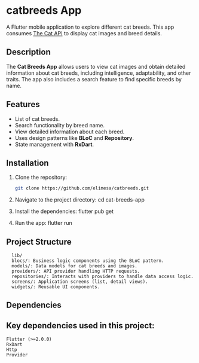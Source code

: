 # catbreeds App

A Flutter mobile application to explore different cat breeds. This app consumes [The Cat API](https://thecatapi.com) to display cat images and breed details.

## Description

The **Cat Breeds App** allows users to view cat images and obtain detailed information about cat breeds, including intelligence, adaptability, and other traits. The app also includes a search feature to find specific breeds by name.

## Features

- List of cat breeds.
- Search functionality by breed name.
- View detailed information about each breed.
- Uses design patterns like **BLoC** and **Repository**.
- State management with **RxDart**.

## Installation

1. Clone the repository:

   ```bash
   git clone https://github.com/elimesa/catbreeds.git

2. Navigate to the project directory:
   cd cat-breeds-app

3. Install the dependencies:
   flutter pub get
4. Run the app:
   flutter run

## Project Structure
      lib/
      blocs/: Business logic components using the BLoC pattern.
      models/: Data models for cat breeds and images.
      providers/: API provider handling HTTP requests.
      repositories/: Interacts with providers to handle data access logic.
      screens/: Application screens (list, detail views).
      widgets/: Reusable UI components. 
## Dependencies
## Key dependencies used in this project:
    Flutter (>=2.0.0)
    RxDart
    Http
    Provider




